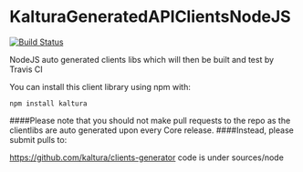 # KalturaGeneratedAPIClientsNodeJS
[![Build Status](https://travis-ci.org/kaltura/KalturaGeneratedAPIClientsNodeJS.svg?branch=master)](https://travis-ci.org/kaltura/KalturaGeneratedAPIClientsNodeJS)

NodeJS auto generated clients libs which will then be built and test by Travis CI

You can install this client library using npm with:
```
npm install kaltura 
```
####Please note that you should not make pull requests to the repo as the clientlibs are auto generated upon every Core release.
####Instead, please submit pulls to:

https://github.com/kaltura/clients-generator
code is under sources/node
